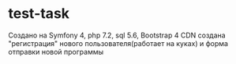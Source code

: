 # test-task
Создано на Symfony 4, php 7.2, sql 5.6, Bootstrap 4 CDN
создана "регистрация" нового пользователя(работает на куках) и форма отправки новой программы
